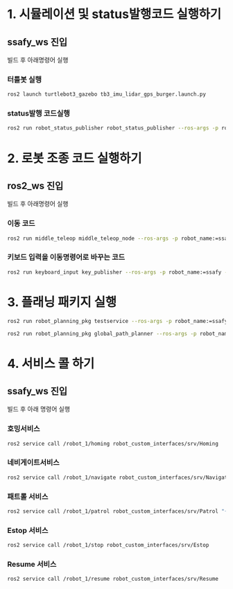 # 1. 시뮬레이션 및 status발행코드 실행하기

## ssafy_ws 진입

빌드 후 아래명령어 실행


### 터틀봇 실행
```bash
ros2 launch turtlebot3_gazebo tb3_imu_lidar_gps_burger.launch.py
```

### status발행 코드실행
```bash
ros2 run robot_status_publisher robot_status_publisher --ros-args -p robot_name:=ssafy -p robot_number:=1
```

# 2. 로봇 조종 코드 실행하기

## ros2_ws 진입

빌드 후 아래명령어 실행

### 이동 코드
```bash
ros2 run middle_teleop middle_teleop_node --ros-args -p robot_name:=ssafy -p robot_number:=1
```

### 키보드 입력을 이동명령어로 바꾸는 코드
```bash
ros2 run keyboard_input key_publisher --ros-args -p robot_name:=ssafy -p robot_number:=1
```

# 3. 플래닝 패키지 실행

```bash
ros2 run robot_planning_pkg testservice --ros-args -p robot_name:=ssafy -p robot_number:=1
```

```bash
ros2 run robot_planning_pkg global_path_planner --ros-args -p robot_name:=ssafy -p robot_number:=1
```


# 4. 서비스 콜 하기

## ssafy_ws 진입

빌드 후 아래 명령어 실행

### 호밍서비스
```bash
ros2 service call /robot_1/homing robot_custom_interfaces/srv/Homing
```

### 네비게이트서비스
```bash
ros2 service call /robot_1/navigate robot_custom_interfaces/srv/Navigate "{goal: {x: 304412.94040598295, y: 3892840.5655467883, theta: 0.0}}"
```

### 패트롤 서비스
```bash
ros2 service call /robot_1/patrol robot_custom_interfaces/srv/Patrol "{goals: [{x: 304411.54326689156, y: 3892845.3441660292, theta: 0.0}, {x: 304413.21575799957, y: 3892843.983522342, theta: 0.0}]}"
```

### Estop 서비스
```bash
ros2 service call /robot_1/stop robot_custom_interfaces/srv/Estop
```

### Resume 서비스
```bash
ros2 service call /robot_1/resume robot_custom_interfaces/srv/Resume
```
